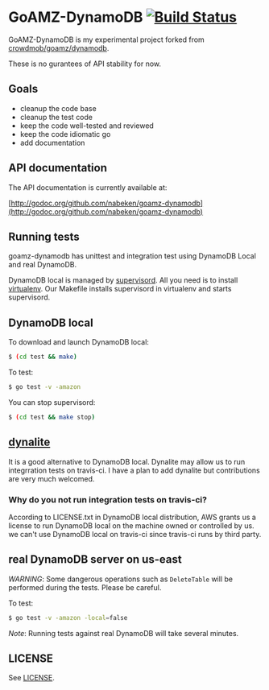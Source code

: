 # GoAMZ-DynamoDB [![Build Status](https://travis-ci.org/nabeken/goamz-dynamodb.png?branch=dev)](https://travis-ci.org/nabeken/goamz-dynamodb)

GoAMZ-DynamoDB is my experimental project forked from [crowdmob/goamz/dynamodb](https://github.com/crowdmob/dynamodb).

These is no gurantees of API stability for now.

## Goals

- cleanup the code base
- cleanup the test code
- keep the code well-tested and reviewed
- keep the code idiomatic go
- add documentation

## API documentation

The API documentation is currently available at:

[http://godoc.org/github.com/nabeken/goamz-dynamodb](http://godoc.org/github.com/nabeken/goamz-dynamodb)

## Running tests

goamz-dynamodb has unittest and integration test using DynamoDB Local and real DynamoDB.

DynamoDB local is managed by [supervisord](http://supervisord.org/).
All you need is to install [virtualenv](http://virtualenv.readthedocs.org/en/latest/).
Our Makefile installs supervisord in virtualenv and starts supervisord.

## DynamoDB local

To download and launch DynamoDB local:

```sh
$ (cd test && make)
```

To test:

```sh
$ go test -v -amazon
```

You can stop supervisord:

```sh
$ (cd test && make stop)
```

## [dynalite](https://github.com/mhart/dynalite)

It is a good alternative to DynamoDB local. Dynalite may allow us to run integrration tests on travis-ci.
I have a plan to add dynalite but contributions are very much welcomed.

### Why do you not run integration tests on travis-ci?

According to LICENSE.txt in DynamoDB local distribution, AWS grants us a license to run DynamoDB local on the machine owned or controlled by us.
we can't use DynamoDB local on travis-ci since travis-ci runs by third party.

## real DynamoDB server on us-east

_WARNING_: Some dangerous operations such as `DeleteTable` will be performed during the tests. Please be careful.

To test:

```sh
$ go test -v -amazon -local=false
```

_Note_: Running tests against real DynamoDB will take several minutes.

## LICENSE

See [LICENSE](LICENSE).
